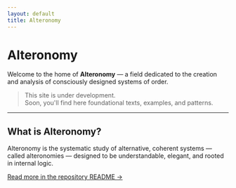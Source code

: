 ```yaml
---
layout: default
title: Alteronomy
---
```


# Alteronomy

Welcome to the home of **Alteronomy** — a field dedicated to the creation and analysis of consciously designed systems of order.

> This site is under development.  
> Soon, you'll find here foundational texts, examples, and patterns.

---

## What is Alteronomy?

Alteronomy is the systematic study of alternative, coherent systems — called alteronomies — designed to be understandable, elegant, and rooted in internal logic.

[Read more in the repository README →](./README.md)
